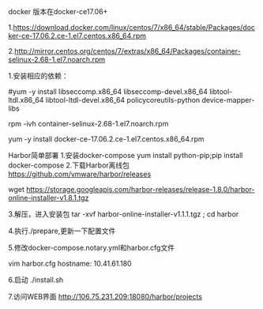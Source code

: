 docker 版本在docker-ce17.06+

1.https://download.docker.com/linux/centos/7/x86_64/stable/Packages/docker-ce-17.06.2.ce-1.el7.centos.x86_64.rpm

2.http://mirror.centos.org/centos/7/extras/x86_64/Packages/container-selinux-2.68-1.el7.noarch.rpm

1.安装相应的依赖：

#yum -y install libseccomp.x86_64 libseccomp-devel.x86_64  libtool-ltdl.x86_64 libtool-ltdl-devel.x86_64 policycoreutils-python device-mapper-libs

rpm -ivh container-selinux-2.68-1.el7.noarch.rpm 

yum -y install docker-ce-17.06.2.ce-1.el7.centos.x86_64.rpm


Harbor简单部署
1.安装docker-compose
yum install python-pip;pip install docker-compose
2.下载Harbor离线包
https://github.com/vmware/harbor/releases

wget https://storage.googleapis.com/harbor-releases/release-1.8.0/harbor-online-installer-v1.8.1.tgz 

3.解压，进入安装包
tar -xvf harbor-online-installer-v1.1.1.tgz ; cd harbor


4.执行./prepare,更新一下配置文件

5.修改docker-compose.notary.yml和harbor.cfg文件


vim harbor.cfg
hostname: 10.41.61.180


6.启动
./install.sh

7.访问WEB界面
http://106.75.231.209:18080/harbor/projects

